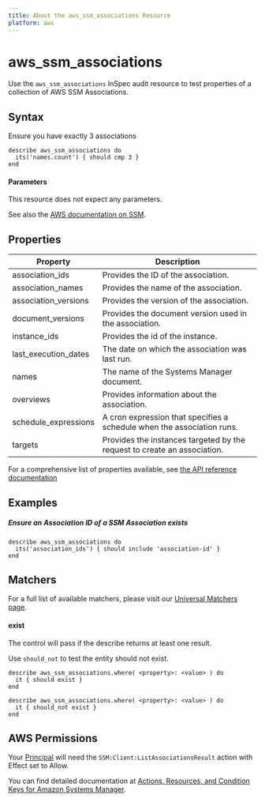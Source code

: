 ```yaml
---
title: About the aws_ssm_associations Resource
platform: aws
---
```


# aws\_ssm\_associations

Use the `aws_ssm_associations` InSpec audit resource to test properties of a collection of AWS SSM Associations.

## Syntax

 Ensure you have exactly 3 associations

    describe aws_ssm_associations do
      its('names.count') { should cmp 3 }
    end
    
#### Parameters

This resource does not expect any parameters.

See also the [AWS documentation on SSM](https://docs.aws.amazon.com/systems-manager/?id=docs_gateway).

## Properties

|Property                     | Description|
| ---                         | --- |
|association\_ids             | Provides the ID of the association. |
|association\_names           | Provides the name of the association. |
|association\_versions        | Provides the version of the association. |
|document\_versions           | Provides the document version used in the association. |
|instance\_ids                | Provides the id of the instance. |
|last\_execution\_dates       | The date on which the association was last run. |
|names                        | The name of the Systems Manager document. |
|overviews                    | Provides information about the association. |
|schedule\_expressions        | A cron expression that specifies a schedule when the association runs. |
|targets                      | Provides the instances targeted by the request to create an association. |

For a comprehensive list of properties available, see [the API reference documentation](https://docs.aws.amazon.com/systems-manager/latest/APIReference/API_Association.html)

## Examples

##### Ensure an Association ID of a SSM Association exists
    describe aws_ssm_associations do
      its('association_ids') { should include 'association-id' }
    end

## Matchers

For a full list of available matchers, please visit our [Universal Matchers page](https://www.inspec.io/docs/reference/matchers/).

#### exist

The control will pass if the describe returns at least one result.

Use `should_not` to test the entity should not exist.

    describe aws_ssm_associations.where( <property>: <value> ) do
      it { should exist }
    end

    describe aws_ssm_associations.where( <property>: <value> ) do
      it { should_not exist }
    end

## AWS Permissions

Your [Principal](https://docs.aws.amazon.com/IAM/latest/UserGuide/intro-structure.html#intro-structure-principal) will need the `SSM:Client:ListAssociationsResult` action with Effect set to Allow.

You can find detailed documentation at [Actions, Resources, and Condition Keys for Amazon Systems Manager](https://docs.aws.amazon.com/IAM/latest/UserGuide/list_awssystemsmanager.html).